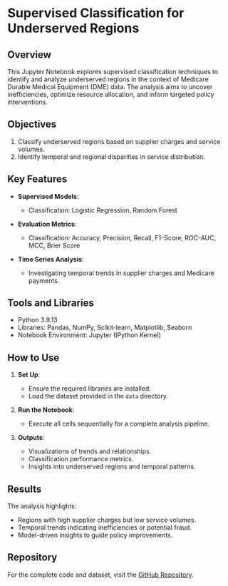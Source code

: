 # Supervised Classification for Underserved Regions

## Overview

This Jupyter Notebook explores supervised classification techniques to identify and analyze underserved regions in the context of Medicare Durable Medical Equipment (DME) data. The analysis aims to uncover inefficiencies, optimize resource allocation, and inform targeted policy interventions.

## Objectives

1. Classify underserved regions based on supplier charges and service volumes.
2. Identify temporal and regional disparities in service distribution.

## Key Features

- **Supervised Models**:

  - Classification: Logistic Regression, Random Forest

- **Evaluation Metrics**:

  - Classification: Accuracy, Precision, Recall, F1-Score, ROC-AUC, MCC, Brier Score

- **Time Series Analysis**:

  - Investigating temporal trends in supplier charges and Medicare payments.

## Tools and Libraries

- Python 3.9.13
- Libraries: Pandas, NumPy, Scikit-learn, Matplotlib, Seaborn
- Notebook Environment: Jupyter (IPython Kernel)

## How to Use

1. **Set Up**:

   - Ensure the required libraries are installed.
   - Load the dataset provided in the `data` directory.

2. **Run the Notebook**:

   - Execute all cells sequentially for a complete analysis pipeline.

3. **Outputs**:

   - Visualizations of trends and relationships.
   - Classification performance metrics.
   - Insights into underserved regions and temporal patterns.

## Results

The analysis highlights:

- Regions with high supplier charges but low service volumes.
- Temporal trends indicating inefficiencies or potential fraud.
- Model-driven insights to guide policy improvements.

## Repository

For the complete code and dataset, visit the [GitHub Repository](https://github.com/Rozani1/medicare-dme-cost-analysis).

